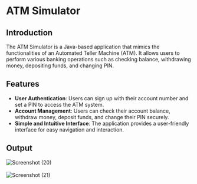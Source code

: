 # ATM Simulator

## Introduction
The ATM Simulator is a Java-based application that mimics the functionalities of an Automated Teller Machine (ATM). It allows users to perform various banking operations such as checking balance, withdrawing money, depositing funds, and changing PIN.

## Features
- **User Authentication**: Users can sign up with their account number and set a PIN to access the ATM system.
- **Account Management**: Users can check their account balance, withdraw money, deposit funds, and change their PIN securely.
- **Simple and Intuitive Interface**: The application provides a user-friendly interface for easy navigation and interaction.

## Output
![Screenshot (20)](https://github.com/sonali517/ATM_Simulator/assets/91944068/bc673b53-1761-44de-9b5b-8b729211e3b1)
<br>
<br>
![Screenshot (21)](https://github.com/sonali517/ATM_Simulator/assets/91944068/2e211f89-d137-40c0-bdff-6683ac1ee949)
